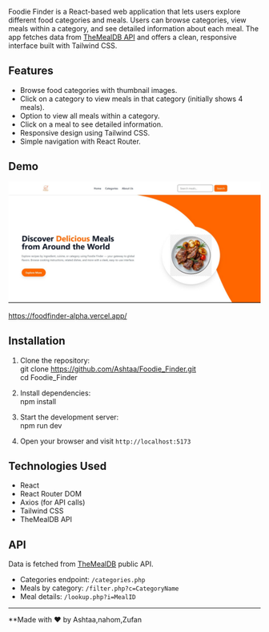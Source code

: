 

Foodie Finder is a React-based web application that lets users explore different food categories and meals. Users can browse categories, view meals within a category, and see detailed information about each meal. The app fetches data from [TheMealDB API](https://www.themealdb.com/api.php) and offers a clean, responsive interface built with Tailwind CSS.

## Features

- Browse food categories with thumbnail images.
- Click on a category to view meals in that category (initially shows 4 meals).
- Option to view all meals within a category.
- Click on a meal to see detailed information.
- Responsive design using Tailwind CSS.
- Simple navigation with React Router.

## Demo

![My Image](images/image.png)

https://foodfinder-alpha.vercel.app/
## Installation

1. Clone the repository:  
   git clone https://github.com/Ashtaa/Foodie_Finder.git  
   cd Foodie_Finder

2. Install dependencies:  
   npm install

3. Start the development server:  
   npm run dev

4. Open your browser and visit `http://localhost:5173`

## Technologies Used

- React
- React Router DOM
- Axios (for API calls)
- Tailwind CSS
- TheMealDB API


## API

Data is fetched from [TheMealDB](https://www.themealdb.com/api.php) public API.

- Categories endpoint: `/categories.php`
- Meals by category: `/filter.php?c=CategoryName`
- Meal details: `/lookup.php?i=MealID`

---

**Made with ❤️ by Ashtaa,nahom,Zufan
